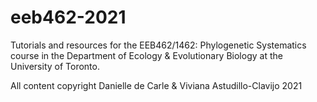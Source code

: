# eeb462-2021

Tutorials and resources for the EEB462/1462: Phylogenetic Systematics course in the Department of Ecology & Evolutionary Biology at the University of Toronto.

All content copyright Danielle de Carle & Viviana Astudillo-Clavijo 2021


